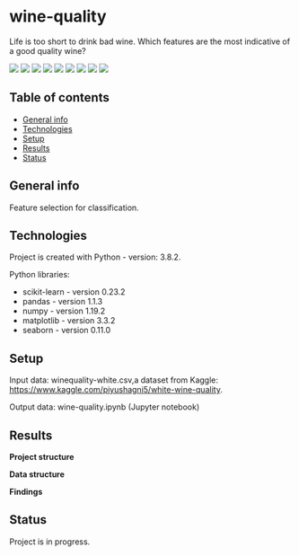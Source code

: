 # wine-quality
 Life is too short to drink bad wine. Which features are the most indicative of a good quality wine?

<img src="https://img.shields.io/badge/python-3.8.2 -brightgreen"> <img src='https://img.shields.io/badge/scikitlearn-0.23.2-blue'> <img src='https://img.shields.io/badge/pandas-1.1.3-blue'> <img src='https://img.shields.io/badge/numpy-1.19.2-blue'> <img src="https://img.shields.io/badge/matplotlib-3.3.2 -blue"> <img src="https://img.shields.io/badge/seaborn-0.11.0 -blue"> <img src="https://img.shields.io/badge/supervised-machine--learning-ff69b4"> <img src="https://img.shields.io/badge/classification-problem-ff69b4"> <img src="https://img.shields.io/badge/feature-%20selection-ff69b4">

## Table of contents
* [General info](#general-info)
* [Technologies](#technologies)
* [Setup](#setup)
* [Results](#results)
* [Status](#status)

## General info
Feature selection for classification.

## Technologies
Project is created with Python - version: 3.8.2.

Python libraries:
* scikit-learn - version 0.23.2
* pandas - version 1.1.3
* numpy - version 1.19.2
* matplotlib - version 3.3.2
* seaborn - version 0.11.0
  
## Setup

Input data: winequality-white.csv,a dataset from Kaggle: https://www.kaggle.com/piyushagni5/white-wine-quality.

Output data: wine-quality.ipynb (Jupyter notebook)

## Results

**Project structure**

**Data structure**

**Findings**

## Status
Project is in progress.
